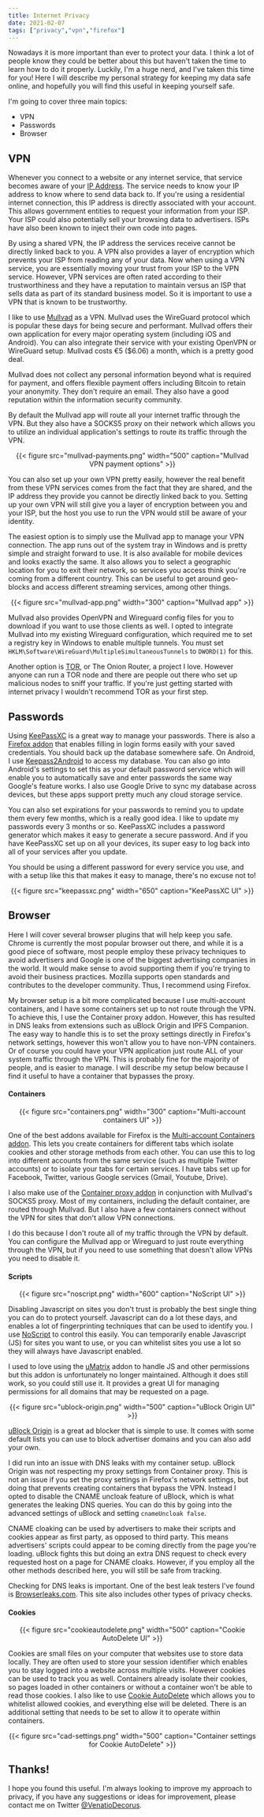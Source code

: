 ```yaml
---
title: Internet Privacy
date: 2021-02-07
tags: ["privacy","vpn","firefox"]
---
```


Nowadays it is more important than ever to protect your data. I think a lot of people know they could be better about this but haven't taken the time to learn how to do it properly. Luckily, I'm a huge nerd, and I've taken this time for you! Here I will describe my personal strategy for keeping my data safe online, and hopefully you will find this useful in keeping yourself safe.

I'm going to cover three main topics:
- VPN
- Passwords
- Browser

## VPN

Whenever you connect to a website or any internet service, that service becomes aware of your [IP Address](https://en.wikipedia.org/wiki/IP_address). The service needs to know your IP address to know where to send data back to. If you're using a residential internet connection, this IP address is directly associated with your account. This allows government entities to request your information from your ISP. Your ISP could also potentially sell your browsing data to advertisers. ISPs have also been known to inject their own code into pages.

By using a shared VPN, the IP address the services receive cannot be directly linked back to you. A VPN also provides a layer of encryption which prevents your ISP from reading any of your data. Now when using a VPN service, you are essentially moving your trust from your ISP to the VPN service. However, VPN services are often rated according to their trustworthiness and they have a reputation to maintain versus an ISP that sells data as part of its standard business model. So it is important to use a VPN that is known to be trustworthy.

I like to use [Mullvad](https://mullvad.net) as a VPN. Mullvad uses the WireGuard protocol which is popular these days for being secure and performant. Mullvad offers their own application for every major operating system (including iOS and Android). You can also integrate their service with your existing OpenVPN or WireGuard setup. Mullvad costs €5 ($6.06) a month, which is a pretty good deal.

Mullvad does not collect any personal information beyond what is required for payment, and offers flexible payment offers including Bitcoin to retain your anonymity. They don't require an email. They also have a good reputation within the information security community.

By default the Mullvad app will route all your internet traffic through the VPN. But they also have a SOCKS5 proxy on their network which allows you to utilize an individual application's settings to route its traffic through the VPN. 

<div align="center">
{{< figure src="mullvad-payments.png" width="500" caption="Mullvad VPN payment options" >}} 
</div>

You can also set up your own VPN pretty easily, however the real benefit from these VPN services comes from the fact that they are shared, and the IP address they provide you cannot be directly linked back to you. Setting up your own VPN will still give you a layer of encryption between you and your ISP, but the host you use to run the VPN would still be aware of your identity.

The easiest option is to simply use the Mullvad app to manage your VPN connection. The app runs out of the system tray in Windows and is pretty simple and straight forward to use. It is also available for mobile devices and looks exactly the same. It also allows you to select a geographic location for you to exit their network, so services you access think you're coming from a different country. This can be useful to get around geo-blocks and access different streaming services, among other things.

<div align="center">
{{< figure src="mullvad-app.png" width="300" caption="Mullvad app" >}} 
</div>

Mullvad also provides OpenVPN and Wireguard config files for you to download if you want to use those clients as well. I opted to integrate Mullvad into my existing Wireguard configuration, which required me to set a registry key in Windows to enable multiple tunnels. You must set `HKLM\Software\WireGuard\MultipleSimultaneousTunnels` to `DWORD(1)` for this.

Another option is [TOR](https://www.torproject.org/), or The Onion Router, a project I love. However anyone can run a TOR node and there are people out there who set up malicious nodes to sniff your traffic. If you're just getting started with internet privacy I wouldn't recommend TOR as your first step.

## Passwords

Using [KeePassXC](https://keepassxc.org/download/) is a great way to manage your passwords. There is also a [Firefox addon](https://addons.mozilla.org/en-US/firefox/addon/keepassxc-browser/) that enables filling in login forms easily with your saved credentials. You should back up the database somewhere safe. On Android, I use [Keepass2Android](https://play.google.com/store/apps/details?id=keepass2android.keepass2android) to access my database. You can also go into Android's settings to set this as your default password service which will enable you to automatically save and enter passwords the same way Google's feature works. I also use Google Drive to sync my database across devices, but these apps support pretty much any cloud storage service.

You can also set expirations for your passwords to remind you to update them every few months, which is a really good idea. I like to update my passwords every 3 months or so. KeePassXC includes a password generator which makes it easy to generate a secure password. And if you have KeePassXC set up on all your devices, its super easy to log back into all of your services after you update.

You should be using a different password for every service you use, and with a setup like this that makes it easy to manage, there's no excuse not to!

<div align="center">
{{< figure src="keepassxc.png" width="650" caption="KeePassXC UI" >}} 
</div>

## Browser

Here I will cover several browser plugins that will help keep you safe. Chrome is currently the most popular browser out there, and while it is a good piece of software, most people employ these privacy techniques to avoid advertisers and Google is one of the biggest advertising companies in the world. It would make sense to avoid supporting them if you're trying to avoid their business practices. Mozilla supports open standards and contributes to the developer community. Thus, I recommend using Firefox.

My browser setup is a bit more complicated because I use multi-account containers, and I have some containers set up to not route through the VPN. To achieve this, I use the Container proxy addon. However, this has resulted in DNS leaks from extensions such as uBlock Origin and IPFS Companion. The easy way to handle this is to set the proxy settings directly in Firefox's network settings, however this won't allow you to have non-VPN containers. Or of course you could have your VPN application just route ALL of your system traffic through the VPN. This is probably fine for the majority of people, and is easier to manage. I will describe my setup below because I find it useful to have a container that bypasses the proxy.

#### Containers

<div align="center">
{{< figure src="containers.png" width="300" caption="Multi-account containers UI" >}} 
</div>

One of the best addons available for Firefox is the [Multi-account Containers addon](https://addons.mozilla.org/en-US/firefox/addon/multi-account-containers/). This lets you create containers for different tabs which isolate cookies and other storage methods from each other. You can use this to log into different accounts from the same service (such as multiple Twitter accounts) or to isolate your tabs for certain services. I have tabs set up for Facebook, Twitter, various Google services (Gmail, Youtube, Drive).

I also make use of the [Container proxy addon](https://addons.mozilla.org/en-US/firefox/addon/container-proxy/) in conjunction with Mullvad's SOCKS5 proxy. Most of my containers, including the default container, are routed through Mullvad. But I also have a few containers connect without the VPN for sites that don't allow VPN connections.

I do this because I don't route all of my traffic through the VPN by default. You can configure the Mullvad app or Wireguard to just route everything through the VPN, but if you need to use something that doesn't allow VPNs you need to disable it.

#### Scripts

<div align="center">
{{< figure src="noscript.png" width="600" caption="NoScript UI" >}} 
</div>

Disabling Javascript on sites you don't trust is probably the best single thing you can do to protect yourself. Javascript can do a lot these days, and enables a lot of fingerprinting techniques that can be used to identify you. I use [NoScript](https://addons.mozilla.org/en-US/firefox/addon/noscript/) to control this easily. You can temporarily enable Javascript (JS) for sites you want to use, or you can whitelist sites you use a lot so they will always have Javascript enabled.

I used to love using the [uMatrix](https://addons.mozilla.org/en-US/firefox/addon/umatrix/) addon to handle JS and other permissions but this addon is unfortunately no longer maintained. Although it does still work, so you could still use it. It provides a great UI for managing permissions for all domains that may be requested on a page.

<div align="center">
{{< figure src="ublock-origin.png" width="500" caption="uBlock Origin UI" >}} 
</div>

[uBlock Origin](https://ublockorigin.com/) is a great ad blocker that is simple to use. It comes with some default lists you can use to block advertiser domains and you can also add your own. 

I did run into an issue with DNS leaks with my container setup. uBlock Origin was not respecting my proxy settings from Container proxy. This is not an issue if you set the proxy settings in Firefox's network settings, but doing that prevents creating containers that bypass the VPN. Instead I opted to disable the CNAME uncloak feature of uBlock, which is what generates the leaking DNS queries. You can do this by going into the advanced settings of uBlock and setting `cnameUncloak false`.

CNAME cloaking can be used by advertisers to make their scripts and cookies appear as first party, as opposed to third party. This means advertisers' scripts could appear to be coming directly from the page you're loading. uBlock fights this but doing an extra DNS request to check every requested host on a page for CNAME cloaks. However, if you employ all the other methods described here, you will still be safe from tracking.

Checking for DNS leaks is important. One of the best leak testers I've found is [Browserleaks.com](https://browserleaks.com/dns). This site also includes other types of privacy checks.

#### Cookies

<div align="center">
{{< figure src="cookieautodelete.png" width="500" caption="Cookie AutoDelete UI" >}} 
</div>

Cookies are small files on your computer that websites use to store data locally. They are often used to store your session identifier which enables you to stay logged into a website across multiple visits. However cookies can be used to track you as well. Containers already isolate their cookies, so pages loaded in other containers or without a container won't be able to read those cookies. I also like to use [Cookie AutoDelete](https://addons.mozilla.org/en-US/firefox/addon/cookie-autodelete/) which allows you to whitelist allowed cookies, and everything else will be deleted. There is an additional setting that needs to be set to allow it to operate within containers.

<div align="center">
{{< figure src="cad-settings.png" width="500" caption="Container settings for Cookie AutoDelete" >}} 
</div>

## Thanks!

I hope you found this useful. I'm always looking to improve my approach to privacy, if you have any suggestions or ideas for improvement, please contact me on Twitter [@VenatioDecorus](https://twitter.com/venatiodecorus).